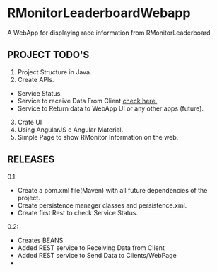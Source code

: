 # RMonitorLeaderboardWebapp
A WebApp for displaying race information from RMonitorLeaderboard

PROJECT TODO'S
------------------------
1. Project Structure in Java.
2. Create APIs.
  * Service Status.
  * Service to receive Data From Client <a href="https://github.com/dcbasso/RMonitorLeaderboard">check here.</a>
  * Service to Return data to WebApp UI or any other apps (future).
3. Crate UI
4. Using AngularJS e Angular Material.
5. Simple Page to show RMonitor Information on the web.


RELEASES
------------------------
0.1:
- Create a pom.xml file(Maven) with all future dependencies of the project.
- Create persistence manager classes and persistence.xml.
- Create first Rest to check Service Status.

0.2:
- Creates BEANS
- Added REST service to Receiving Data from Client
- Added REST service to Send Data to Clients/WebPage
- 
